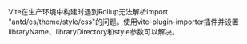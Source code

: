 Vite在生产环境中构建时遇到Rollup无法解析import "antd/es/theme/style/css"的问题。使用vite-plugin-importer插件并设置libraryName、libraryDirectory和style参数可以解决。
